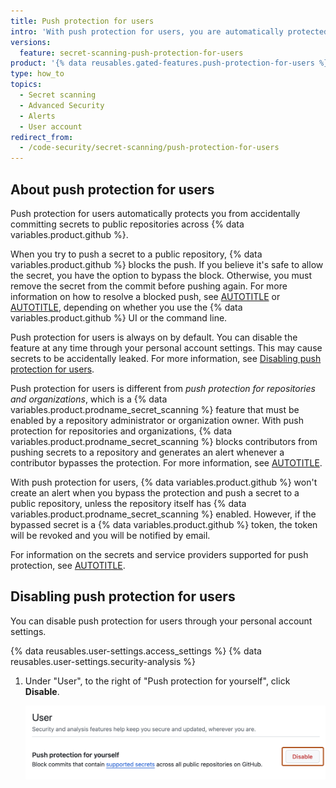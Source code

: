 ```yaml
---
title: Push protection for users
intro: 'With push protection for users, you are automatically protected on all pushes to public repositories across {% data variables.product.github %}.'
versions:
  feature: secret-scanning-push-protection-for-users
product: '{% data reusables.gated-features.push-protection-for-users %}'
type: how_to
topics:
  - Secret scanning
  - Advanced Security
  - Alerts
  - User account
redirect_from:
  - /code-security/secret-scanning/push-protection-for-users
---
```


## About push protection for users

Push protection for users automatically protects you from accidentally committing secrets to public repositories across {% data variables.product.github %}.

When you try to push a secret to a public repository, {% data variables.product.github %} blocks the push. If you believe it's safe to allow the secret, you have the option to bypass the block. Otherwise, you must remove the secret from the commit before pushing again. For more information on how to resolve a blocked push, see [AUTOTITLE](/code-security/secret-scanning/working-with-secret-scanning-and-push-protection/working-with-push-protection-in-the-github-ui) or [AUTOTITLE](/code-security/secret-scanning/working-with-secret-scanning-and-push-protection/working-with-push-protection-from-the-command-line), depending on whether you use the {% data variables.product.github %} UI or the command line.

Push protection for users is always on by default. You can disable the feature at any time through your personal account settings. This may cause secrets to be accidentally leaked. For more information, see [Disabling push protection for users](#disabling-push-protection-for-users).

Push protection for users is different from _push protection for repositories and organizations_, which is a {% data variables.product.prodname_secret_scanning %} feature that must be enabled by a repository administrator or organization owner. With push protection for repositories and organizations, {% data variables.product.prodname_secret_scanning %} blocks contributors from pushing secrets to a repository and generates an alert whenever a contributor bypasses the protection. For more information, see [AUTOTITLE](/code-security/secret-scanning/introduction/about-push-protection).

With push protection for users, {% data variables.product.github %} won't create an alert when you bypass the protection and push a secret to a public repository, unless the repository itself has {% data variables.product.prodname_secret_scanning %} enabled. However, if the bypassed secret is a {% data variables.product.github %} token, the token will be revoked and you will be notified by email.

For information on the secrets and service providers supported for push protection, see [AUTOTITLE](/code-security/secret-scanning/introduction/supported-secret-scanning-patterns#supported-secrets).

## Disabling push protection for users

You can disable push protection for users through your personal account settings.

{% data reusables.user-settings.access_settings %}
{% data reusables.user-settings.security-analysis %}
1. Under "User", to the right of "Push protection for yourself", click **Disable**.

   ![Screenshot of the "User" section of the "Code security and analysis" settings page. A button labeled "Disable" is outlined in dark orange.](/assets/images/help/security/push-protection-for-yourself.png)
